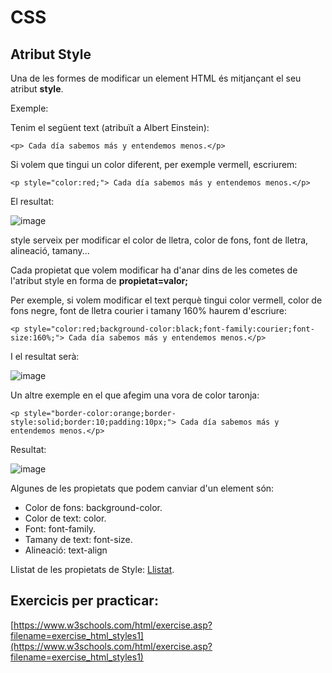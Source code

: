 # CSS

## Atribut Style

Una de les formes de modificar un element HTML és mitjançant el seu atribut **style**.

Exemple:

Tenim el següent text (atribuït a Albert Einstein):

```
<p> Cada día sabemos más y entendemos menos.</p>
```

Si volem que tingui un color diferent, per exemple vermell, escriurem:

```
<p style="color:red;"> Cada día sabemos más y entendemos menos.</p>
```

El resultat:

![image](https://user-images.githubusercontent.com/110727546/216923884-230bd7cb-c1d7-4e00-b643-f7cea48b2b9c.png)

style serveix per modificar el color de lletra, color de fons, font de lletra, alineació, tamany...

Cada propietat que volem modificar ha d'anar dins de les cometes de l'atribut style en forma de **propietat=valor;**

Per exemple, si volem modificar el text perquè tingui color vermell, color de fons negre, font de lletra courier i tamany 160% haurem d'escriure:

```
<p style="color:red;background-color:black;font-family:courier;font-size:160%;"> Cada día sabemos más y entendemos menos.</p>
```

I el resultat serà:

![image](https://user-images.githubusercontent.com/110727546/216925763-12e1d352-92b2-43b2-a8a0-6a3049b6d609.png)

Un altre exemple en el que afegim una vora de color taronja:

```
<p style="border-color:orange;border-style:solid;border:10;padding:10px;"> Cada día sabemos más y entendemos menos.</p>
```

Resultat:

![image](https://user-images.githubusercontent.com/110727546/216927993-43ee0d3c-c14e-4c4b-a3cb-886148819ba9.png)

Algunes de les propietats que podem canviar d'un element són:

- Color de fons: background-color.
- Color de text: color.
- Font: font-family.
- Tamany de text: font-size.
- Alineació: text-align

Llistat de les propietats de Style: [Llistat](https://www.tutorialrepublic.com/css-reference/css3-properties.php).

## Exercicis per practicar:

[https://www.w3schools.com/html/exercise.asp?filename=exercise_html_styles1](https://www.w3schools.com/html/exercise.asp?filename=exercise_html_styles1)



